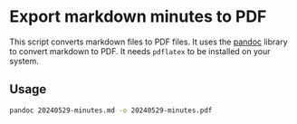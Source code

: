 # Export markdown minutes to PDF

This script converts markdown files to PDF files. It uses the [pandoc](https://pandoc.org/) library to convert markdown to PDF. It needs `pdflatex` to be installed on your system.

## Usage

```bash
pandoc 20240529-minutes.md -o 20240529-minutes.pdf
```


